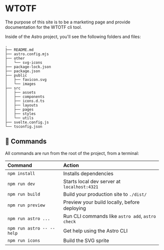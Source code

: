 # WTOTF

The purpose of this site is to be a marketing page and provide documentation for the WTOTF cli tool.

Inside of the Astro project, you'll see the following folders and files:

```text
.
├── README.md
├── astro.config.mjs
├── other
│   └── svg-icons
├── package-lock.json
├── package.json
├── public
│   ├── favicon.svg
│   └── images
├── src
│   ├── assets
│   ├── components
│   ├── icons.d.ts
│   ├── layouts
│   ├── pages
│   ├── styles
│   └── utils
├── svelte.config.js
└── tsconfig.json
```

## 🧞 Commands

All commands are run from the root of the project, from a terminal:

| Command                   | Action                                           |
| :------------------------ | :----------------------------------------------- |
| `npm install`             | Installs dependencies                            |
| `npm run dev`             | Starts local dev server at `localhost:4321`      |
| `npm run build`           | Build your production site to `./dist/`          |
| `npm run preview`         | Preview your build locally, before deploying     |
| `npm run astro ...`       | Run CLI commands like `astro add`, `astro check` |
| `npm run astro -- --help` | Get help using the Astro CLI                     |
| `npm run icons`           | Build the SVG sprite                             |

